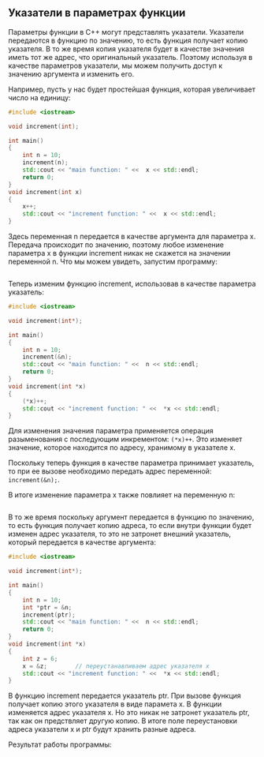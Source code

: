 ## Указатели в параметрах функции

Параметры функции в C++ могут представлять указатели. Указатели передаются в функцию по значению, то есть функция получает копию указателя. 
В то же время копия указателя будет в качестве значения иметь тот же адрес, что оригинальный указатель. Поэтому используя в качестве 
параметров указатели, мы можем получить доступ к значению аргумента и изменить его.

Например, пусть у нас будет простейшая функция, которая увеличивает число на единицу:

```cpp
#include <iostream>

void increment(int);

int main()
{
    int n = 10;
    increment(n);
    std::cout << "main function: " <<  x << std::endl;
    return 0;
}
void increment(int x)
{
    x++;
    std::cout << "increment function: " <<  x << std::endl;
}
```

Здесь переменная n передается в качестве аргумента для параметра x. Передача происходит по значению, поэтому любое изменение параметра x в функции increment 
никак не скажется на значении переменной n. Что мы можем увидеть, запустим программу:

```

```

Теперь изменим функцию increment, использовав в качестве параметра указатель:

```cpp
#include <iostream>

void increment(int*);

int main()
{
    int n = 10;
    increment(&n);
    std::cout << "main function: " <<  n << std::endl;
    return 0;
}
void increment(int *x)
{
    (*x)++;
    std::cout << "increment function: " <<  *x << std::endl;
}
```

Для изменения значения параметра применяется операция разыменования с последующим инкрементом: `(*x)++`. Это изменяет значение, которое находится по адресу, хранимому в указателе x.

Поскольку теперь функция в качестве параметра принимает указатель, то при ее вызове необходимо передать адрес переменной: `increment(&n);`.

В итоге изменение параметра x также повлияет на переменную n:

```

```

В то же время поскольку аргумент передается в функцию по значению, то есть функция получает копию адреса, то если внутри функции будет изменен адрес указателя, 
то это не затронет внешний указатель, который передается в качестве аргумента:

```cpp
#include <iostream>

void increment(int*);

int main()
{
    int n = 10;
    int *ptr = &n;
    increment(ptr);
    std::cout << "main function: " <<  n << std::endl;
    return 0;
}
void increment(int *x)
{
    int z = 6;
    x = &z;        // переустанавливаем адрес указателя x
    std::cout << "increment function: " <<  *x << std::endl;
}
```

В функцию increment передается указатель ptr. При вызове функция получает копию этого указателя в виде парамета x. В функции изменяется 
адрес указателя x. Но это никак не затронет указатель ptr, так как он предствляет другую копию. В итоге поле переустановки адреса указатели x и ptr будут хранить разные адреса.

Результат работы программы:

```

```

